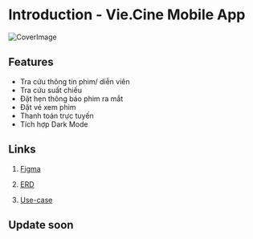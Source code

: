 # Introduction - Vie.Cine Mobile App

![CoverImage](./assets/images/introduction/cover.png)

## Features 

- Tra cứu thông tin phim/ diễn viên
- Tra cứu suất chiếu
- Đặt hẹn thông báo phim ra mắt
- Đặt vé xem phim
- Thanh toán trực tuyến
- Tích hợp Dark Mode

## Links

1. [Figma](https://www.figma.com/design/f3nePCI00tEhUZhDVjMcLb/Movie-Mobile-App-UI-Design-(Community)?node-id=3-3&t=1nMc0lJvy7jUC6U4-1)

2. [ERD](https://drive.google.com/file/d/1Xi9W3FRwkH41zN3L8so0bYDOOnTEe_9f/view?usp=drive_link)

3. [Use-case](https://drive.google.com/file/d/1OGEXNOglELDRJ_sTsYk2MbtkQKWBAJ30/view?usp=drive_link)

## Update soon